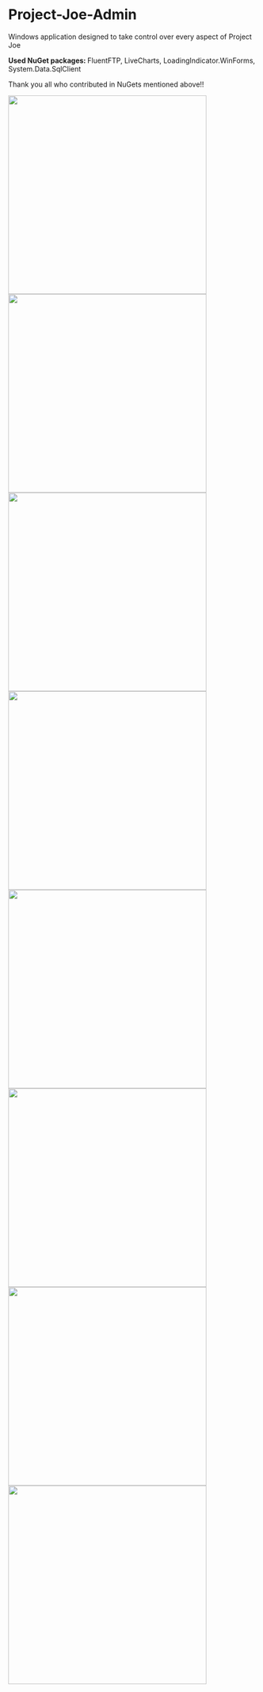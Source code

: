 # Project-Joe-Admin
Windows application designed to take control over every aspect of Project Joe
<p>
<p><b> Used NuGet packages: </b> FluentFTP, LiveCharts, LoadingIndicator.WinForms, System.Data.SqlClient</p>
<p> Thank you all who contributed in NuGets mentioned above!!</p>

<div class="row">
<img src="http://lukasslivka.com/images/1.PNG" width=400>
<img src="http://lukasslivka.com/images/2.PNG" width=400>
<img src="http://lukasslivka.com/images/3.PNG" width=400>
<img src="http://lukasslivka.com/images/4.PNG" width=400>
<img src="http://lukasslivka.com/images/5.PNG" width=400>
<img src="http://lukasslivka.com/images/6.PNG" width=400>
<img src="http://lukasslivka.com/images/7.PNG" width=400>
<img src="http://lukasslivka.com/images/8.PNG" width=400>
</div>
